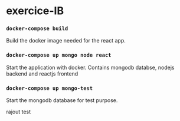 # exercice-IB

### `docker-compose build`

Build the docker image needed for the react app.

### `docker-compose up mongo node react`

Start the application with docker. Contains mongodb databse, nodejs backend and reactjs frontend

### `docker-compose up mongo-test`

Start the mongodb database for test purpose.

rajout test